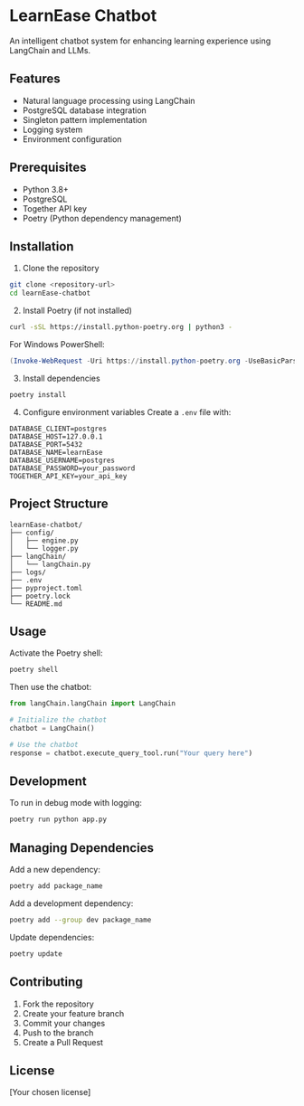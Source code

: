 # LearnEase Chatbot

An intelligent chatbot system for enhancing learning experience using LangChain and LLMs.

## Features

- Natural language processing using LangChain
- PostgreSQL database integration
- Singleton pattern implementation
- Logging system
- Environment configuration

## Prerequisites

- Python 3.8+
- PostgreSQL
- Together API key
- Poetry (Python dependency management)

## Installation

1. Clone the repository

```bash
git clone <repository-url>
cd learnEase-chatbot
```

2. Install Poetry (if not installed)

```bash
curl -sSL https://install.python-poetry.org | python3 -
```

For Windows PowerShell:

```powershell
(Invoke-WebRequest -Uri https://install.python-poetry.org -UseBasicParsing).Content | py -
```

3. Install dependencies

```bash
poetry install
```

4. Configure environment variables
   Create a `.env` file with:

```
DATABASE_CLIENT=postgres
DATABASE_HOST=127.0.0.1
DATABASE_PORT=5432
DATABASE_NAME=learnEase
DATABASE_USERNAME=postgres
DATABASE_PASSWORD=your_password
TOGETHER_API_KEY=your_api_key
```

## Project Structure

```
learnEase-chatbot/
├── config/
│   ├── engine.py
│   └── logger.py
├── langChain/
│   └── langChain.py
├── logs/
├── .env
├── pyproject.toml
├── poetry.lock
└── README.md
```

## Usage

Activate the Poetry shell:

```bash
poetry shell
```

Then use the chatbot:

```python
from langChain.langChain import LangChain

# Initialize the chatbot
chatbot = LangChain()

# Use the chatbot
response = chatbot.execute_query_tool.run("Your query here")
```

## Development

To run in debug mode with logging:

```bash
poetry run python app.py
```

## Managing Dependencies

Add a new dependency:

```bash
poetry add package_name
```

Add a development dependency:

```bash
poetry add --group dev package_name
```

Update dependencies:

```bash
poetry update
```

## Contributing

1. Fork the repository
2. Create your feature branch
3. Commit your changes
4. Push to the branch
5. Create a Pull Request

## License

[Your chosen license]
